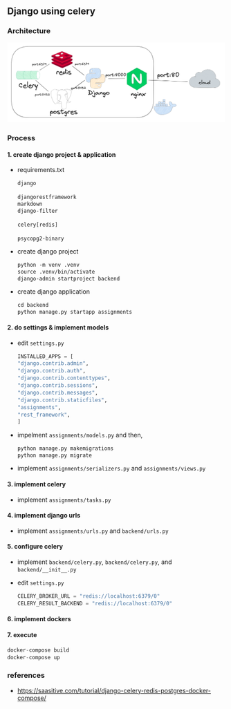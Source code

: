## Django using celery 

### Architecture
<img src="./figs/arch.png">


### Process

#### 1. create django project & application

* requirements.txt
    ```
    django

    djangorestframework
    markdown
    django-filter

    celery[redis]

    psycopg2-binary
    ```

* create django project
    ```
    python -m venv .venv 
    source .venv/bin/activate 
    django-admin startproject backend
    ```

* create django application
    ```
    cd backend
    python manage.py startapp assignments
    ```

#### 2. do settings & implement models

* edit `settings.py`
    ```python
    INSTALLED_APPS = [
    "django.contrib.admin",
    "django.contrib.auth",
    "django.contrib.contenttypes",
    "django.contrib.sessions",
    "django.contrib.messages",
    "django.contrib.staticfiles",
    "assignments",
    "rest_framework",
    ]
    ```

* impelment `assignments/models.py` and then, 
    ```
    python manage.py makemigrations
    python manage.py migrate
    ```

* implement `assignments/serializers.py` and `assignments/views.py`

#### 3. implement celery

* implement `assignments/tasks.py`

#### 4. implement django urls

* implement `assignments/urls.py` and `backend/urls.py`

#### 5. configure celery 

* implement `backend/celery.py`, `backend/celery.py`, and `backend/__init__.py`

* edit `settings.py`
    ```python
    CELERY_BROKER_URL = "redis://localhost:6379/0"
    CELERY_RESULT_BACKEND = "redis://localhost:6379/0"
    ```

#### 6. implement dockers

#### 7. execute

```python
docker-compose build
docker-compose up
```

### references
* https://saasitive.com/tutorial/django-celery-redis-postgres-docker-compose/